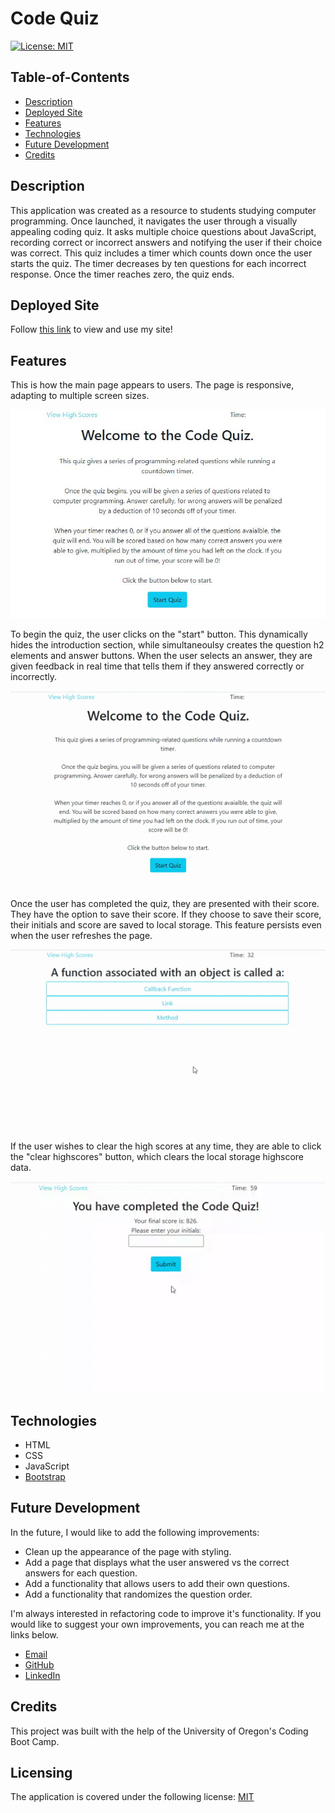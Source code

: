 # Code Quiz

[![License: MIT](https://img.shields.io/badge/License-MIT-yellow.svg)](https://opensource.org/licenses/MIT)

## Table-of-Contents

- [Description](#description)
- [Deployed Site](#deployed-site)
- [Features](#features)
- [Technologies](#technologies)
- [Future Development](#future-development)
- [Credits](#credits)

## Description

This application was created as a resource to students studying computer programming. Once launched, it navigates the user through a visually appealing coding quiz. It asks multiple choice questions about JavaScript, recording correct or incorrect answers and notifying the user if their choice was correct. This quiz includes a timer which counts down once the user starts the quiz. The timer decreases by ten questions for each incorrect response. Once the timer reaches zero, the quiz ends.

## Deployed Site

Follow [this link](https://ashlynn4567.github.io/Code-Quiz/) to view and use my site!

## Features

This is how the main page appears to users. The page is responsive, adapting to multiple screen sizes.

<p align="center">
<img alt="A screenshot image of the code quiz homepage. It lists a brief description of how the quiz works, followed by a blue button titled 'Start Quiz'." src="./assets/images/code-quiz-screenshot.jpg"/>
</p>

To begin the quiz, the user clicks on the "start" button. This dynamically hides the introduction section, while simultaneoulsy creates the question h2 elements and answer buttons. When the user selects an answer, they are given feedback in real time that tells them if they answered correctly or incorrectly.

<p align="center">
<img alt="A demonstration gif showing the user press the 'start quiz' button. It launches the code quiz, which begins the timer countdown and presents users with the first quiz question." src="./assets/images/code-quiz-demo.gif"/>
</p>

Once the user has completed the quiz, they are presented with their score. They have the option to save their score. If they choose to save their score, their initials and score are saved to local storage. This feature persists even when the user refreshes the page.

<p align="center">
<img alt="A demonstration gif showing that once the user completes the quiz, they are presented with a screen that says they have completed the quiz. If they earned a highscore, they are able to put in their initials to save their highscore. " src="./assets/images/code-quiz-demo-2.gif"/>
</p>

If the user wishes to clear the high scores at any time, they are able to click the "clear highscores" button, which clears the local storage highscore data.

<p align="center">
<img alt="A demonstration gif showing the user clicking the 'clear high scores' button to delete all saved high scores." src="./assets/images/code-quiz-demo-3.gif"/>
</p>

## Technologies

- HTML
- CSS
- JavaScript
- [Bootstrap](https://getbootstrap.com/)

## Future Development

In the future, I would like to add the following improvements:

- Clean up the appearance of the page with styling.
- Add a page that displays what the user answered vs the correct answers for each question.
- Add a functionality that allows users to add their own questions.
- Add a functionality that randomizes the question order.

I'm always interested in refactoring code to improve it's functionality. If you would like to suggest your own improvements, you can reach me at the links below.

- <a href="mailto:ashleylynnsmith.dev@gmail.com">Email</a>
- <a href="https://github.com/ashlynn4567">GitHub</a>
- <a href="https://www.linkedin.com/in/ashley-lynn-smith/">LinkedIn</a>

## Credits

This project was built with the help of the University of Oregon's Coding Boot Camp.

## Licensing

The application is covered under the following license: [MIT](https://opensource.org/licenses/MIT)

